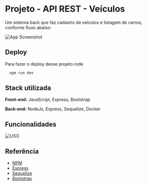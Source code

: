 
# Projeto - API REST - Veículos


Um sistema back que faz cadastro de veículos e listagem de carros, conforme fluxo abaixo:







![App Screenshot](https://codandoaos30.com.br/wp-content/uploads/2022/10/Screenshot_819.png)


## Deploy

Para fazer o deploy desse projeto rode

```bash
  npm run dev
```


## Stack utilizada

**Front-end:** JavaScript, Express, Bootstrap

**Back-end:** NodeJs, Express, Sequelize, Docker


## Funcionalidades

![USO](https://codandoaos30.com.br/wp-content/uploads/2022/10/API_Vehicles.gif)



## Referência

 - [NPM](https://www.npmjs.com/)
 - [Express](https://expressjs.com/pt-br/)
 - [Sequelize](https://sequelize.org/)
 - [Bootstrap](https://getbootstrap.com/)

